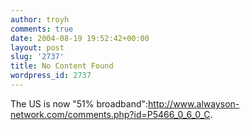 ```yaml
---
author: troyh
comments: true
date: 2004-08-19 19:52:42+00:00
layout: post
slug: '2737'
title: No Content Found
wordpress_id: 2737
---
```


The US is now "51% broadband":http://www.alwayson-network.com/comments.php?id=P5466_0_6_0_C.
